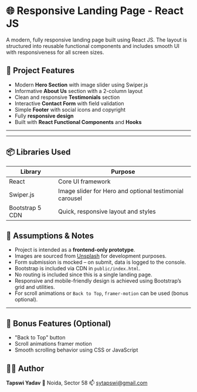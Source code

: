 
# 🌐 Responsive Landing Page - React JS

A modern, fully responsive landing page built using React JS. The layout is structured into reusable functional components and includes smooth UI with responsiveness for all screen sizes.

## 🚀 Project Features

- Modern **Hero Section** with image slider using Swiper.js
- Informative **About Us** section with a 2-column layout
- Clean and responsive **Testimonials** section
- Interactive **Contact Form** with field validation
- Simple **Footer** with social icons and copyright
- Fully **responsive design**
- Built with **React Functional Components** and **Hooks**

---

  

---

## 📦 Libraries Used

| Library         | Purpose                                           |
|----------------|---------------------------------------------------|
| React          | Core UI framework                                 |
| Swiper.js      | Image slider for Hero and optional testimonial carousel |
| Bootstrap 5 CDN| Quick, responsive layout and styles               |

 

## 🧪 Assumptions & Notes

* Project is intended as a **frontend-only prototype**.
* Images are sourced from [Unsplash](https://unsplash.com/) for development purposes.
* Form submission is mocked – on submit, data is logged to the console.
* Bootstrap is included via CDN in `public/index.html`.
* No routing is included since this is a single landing page.
* Responsive and mobile-friendly design is achieved using Bootstrap’s grid and utilities.
* For scroll animations or `Back to Top`,  `framer-motion` can be used (bonus optional).

---

## 📌 Bonus Features (Optional)

* "Back to Top" button
* Scroll animations framer motion
* Smooth scrolling behavior using CSS or JavaScript


## 🧑‍💻 Author

**Tapswi Yadav**
📍 Noida, Sector 58
📫 [sytapswi@gmail.com](mailto:sytapswi@gmail.com)

 
